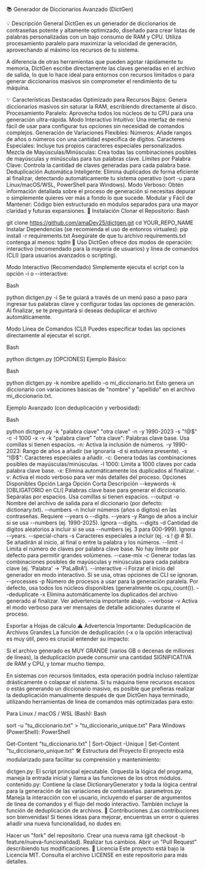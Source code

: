 📚 Generador de Diccionarios Avanzado (DictGen)




💡 Descripción General
DictGen es un generador de diccionarios de contraseñas potente y altamente optimizado, diseñado para crear listas de palabras personalizadas con un bajo consumo de RAM y CPU. Utiliza procesamiento paralelo para maximizar la velocidad de generación, aprovechando al máximo los recursos de tu sistema.

A diferencia de otras herramientas que pueden agotar rápidamente tu memoria, DictGen escribe directamente las claves generadas en el archivo de salida, lo que lo hace ideal para entornos con recursos limitados o para generar diccionarios masivos sin comprometer el rendimiento de tu máquina.

✨ Características Destacadas
Optimizado para Recursos Bajos: Genera diccionarios masivos sin saturar la RAM, escribiendo directamente al disco.
Procesamiento Paralelo: Aprovecha todos los núcleos de tu CPU para una generación ultra-rápida.
Modo Interactivo Intuitivo: Una interfaz de menú fácil de usar para configurar tus opciones sin necesidad de comandos complejos.
Generación de Variaciones Flexibles:
Números: Añade rangos de años o números con una cantidad específica de dígitos.
Caracteres Especiales: Incluye tus propios caracteres especiales personalizados.
Mezcla de Mayúsculas/Minúsculas: Crea todas las combinaciones posibles de mayúsculas y minúsculas para tus palabras clave.
Límites por Palabra Clave: Controla la cantidad de claves generadas para cada palabra base.
Deduplicación Automática Inteligente: Elimina duplicados de forma eficiente al finalizar, detectando automáticamente tu sistema operativo (sort -u para Linux/macOS/WSL, PowerShell para Windows).
Modo Verboso: Obtén información detallada sobre el proceso de generación si necesitas depurar o simplemente quieres ver más a fondo lo que sucede.
Modular y Fácil de Mantener: Código bien estructurado en módulos separados para una mayor claridad y futuras expansiones.
🚀 Instalación
Clonar el Repositorio:
Bash

git clone https://github.com/amaDev25/dictgen.git
cd YOUR_REPO_NAME
Instalar Dependencias (se recomienda el uso de entonros virtuales):
pip install -r requirements.txt
Asegúrate de que tu archivo requirements.txt contenga al menos:
tqdm
📖 Uso
DictGen ofrece dos modos de operación: interactivo (recomendado para la mayoría de usuarios) y línea de comandos (CLI) (para usuarios avanzados o scripting).

Modo Interactivo (Recomendado)
Simplemente ejecuta el script con la opción -i o --interactive:

Bash

python dictgen.py -i
Se te guiará a través de un menú paso a paso para ingresar tus palabras clave y configurar todas las opciones de generación. Al finalizar, se te preguntará si deseas deduplicar el archivo automáticamente.

Modo Línea de Comandos (CLI)
Puedes especificar todas las opciones directamente al ejecutar el script.

Bash

python dictgen.py [OPCIONES]
Ejemplo Básico:

Bash

python dictgen.py -k nombre apellido -o mi_diccionario.txt
Esto genera un diccionario con variaciones básicas de "nombre" y "apellido" en el archivo mi_diccionario.txt.

Ejemplo Avanzado (con deduplicación y verbosidad):

Bash

python dictgen.py -k "palabra clave" "otra clave" -n -y 1990-2023 -s "!@$" -c -l 1000 -x -v
-k "palabra clave" "otra clave": Palabras clave base. Usa comillas si tienen espacios.
-n: Activa la inclusión de números.
-y 1990-2023: Rango de años a añadir (se ignoraría -d si estuviera presente).
-s "!@$": Caracteres especiales a añadir.
-c: Genera todas las combinaciones posibles de mayúsculas/minúsculas.
-l 1000: Limita a 1000 claves por cada palabra clave base.
-x: Elimina automáticamente los duplicados al finalizar.
-v: Activa el modo verboso para ver más detalles del proceso.
Opciones Disponibles
Opción Larga	Opción Corta	Descripción
--keywords	-k	[OBLIGATORIO en CLI] Palabras clave base para generar el diccionario. Sepáralas por espacios. Usa comillas si tienen espacios.
--output	-o	Nombre del archivo de salida para el diccionario (por defecto: dictionary.txt).
--numbers	-n	Incluir números (años o dígitos) en las contraseñas. Requiere --years o --digits.
--years	-y	Rango de años a incluir si se usa --numbers (ej. 1990-2025). Ignora --digits.
--digits	-d	Cantidad de dígitos aleatorios a incluir si se usa --numbers (ej. 3 para 000-999). Ignora --years.
--special-chars	-s	Caracteres especiales a incluir (ej. -s ! @ # $). Se añadirán al inicio, al final o entre la palabra y los números.
--limit	-l	Limita el número de claves por palabra clave base. No hay límite por defecto para permitir grandes volúmenes.
--case-mix	-c	Generar todas las combinaciones posibles de mayúsculas y minúsculas para cada palabra clave (ej. 'Palabra' -> 'PaLaBrA').
--interactive	-i	Forzar el inicio del generador en modo interactivo. Si se usa, otras opciones de CLI se ignoran.
--processes	-p	Número de procesos a usar para la generación paralela. Por defecto, usa todos los núcleos disponibles (generalmente os.cpu_count()).
--deduplicate	-x	Elimina automáticamente los duplicados del archivo generado al finalizar. Ver advertencia importante abajo.
--verbose	-v	Activa el modo verboso para ver mensajes de detalle adicionales durante el proceso.

Exportar a Hojas de cálculo
⚠️ Advertencia Importante: Deduplicación de Archivos Grandes
La función de deduplicación (-x o la opción interactiva) es muy útil, pero es crucial entender su impacto:

Si el archivo generado es MUY GRANDE (varios GB o decenas de millones de líneas), la deduplicación puede consumir una cantidad SIGNIFICATIVA de RAM y CPU, y tomar mucho tiempo.

En sistemas con recursos limitados, esta operación podría incluso ralentizar drásticamente o colapsar el sistema. Si tu máquina tiene recursos escasos o estás generando un diccionario masivo, es posible que prefieras realizar la deduplicación manualmente después de que DictGen haya terminado, utilizando herramientas de línea de comandos más optimizadas para esto:

Para Linux / macOS / WSL (Bash):
Bash

sort -u "tu_diccionario.txt" > "tu_diccionario_unique.txt"
Para Windows (PowerShell):
PowerShell

Get-Content "tu_diccionario.txt" | Sort-Object -Unique | Set-Content "tu_diccionario_unique.txt"
🛠️ Estructura del Proyecto
El proyecto está modularizado para facilitar su comprensión y mantenimiento:

dictgen.py: El script principal ejecutable. Orquesta la lógica del programa, maneja la entrada inicial y llama a las funciones de los otros módulos.
contenido.py: Contiene la clase DictionaryGenerator y toda la lógica central para la generación de las variaciones de contraseñas.
parametros.py: Maneja la interacción con el usuario, incluyendo el parser de argumentos de línea de comandos y el flujo del modo interactivo. También incluye la función de deduplicación de archivos.
🤝 Contribuciones
¡Las contribuciones son bienvenidas! Si tienes ideas para mejorar, encuentras un error o quieres añadir una nueva funcionalidad, no dudes en:

Hacer un "fork" del repositorio.
Crear una nueva rama (git checkout -b feature/nueva-funcionalidad).
Realizar tus cambios.
Abrir un "Pull Request" describiendo tus modificaciones.
📄 Licencia
Este proyecto está bajo la Licencia MIT. Consulta el archivo LICENSE en este repositorio para más detalles.
